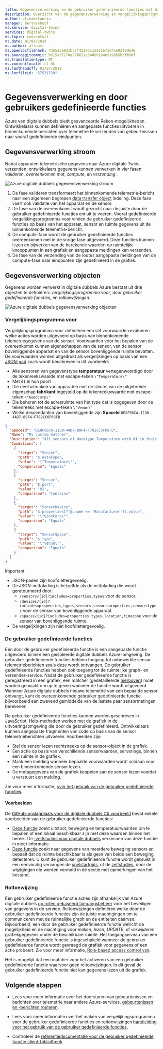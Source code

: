```yaml
---
title: Gegevensverwerking en de gebruiker gedefinieerde functies met Azure digitale dubbels | Microsoft Docs
description: Overzicht van de gegevensverwerking en vergelijkingsprogramma voor door de gebruiker gedefinieerde functies met digitale dubbels van Azure.
author: alinamstanciu
manager: bertvanhoof
ms.service: digital-twins
services: digital-twins
ms.topic: conceptual
ms.date: 01/02/2019
ms.author: alinast
ms.openlocfilehash: 4db515a931bc7f423eb11ae31b7304a602f0da46
ms.sourcegitcommit: bd15a37170e57b651c54d8b194e5a99b5bcfb58f
ms.translationtype: MT
ms.contentlocale: nl-NL
ms.lasthandoff: 03/07/2019
ms.locfileid: "57531730"
---
```

# <a name="data-processing-and-user-defined-functions"></a>Gegevensverwerking en door gebruikers gedefinieerde functies

Azure van digitale dubbels biedt geavanceerde Reken-mogelijkheden. Ontwikkelaars kunnen definiëren en aangepaste functies uitvoeren in binnenkomende berichten over telemetrie te verzenden van gebeurtenissen naar vooraf gedefinieerde eindpunten.

## <a name="data-processing-flow"></a>Gegevensverwerking stroom

Nadat apparaten telemetrische gegevens naar Azure digitale Twins verzenden, ontwikkelaars gegevens kunnen verwerken in vier fasen: *valideren*, *overeenkomen met*, *compute*, en *verzending* .

![Azure digitale dubbels gegevensverwerking stroom][1]

1. De fase valideren transformeert het binnenkomende telemetrie-bericht naar een algemeen begrepen [data transfer object](https://docs.microsoft.com/aspnet/web-api/overview/data/using-web-api-with-entity-framework/part-5) indeling. Deze fase voert ook validatie van het apparaat en de sensor.
1. De fase van de overeenkomst wordt gezocht naar de juiste door de gebruiker gedefinieerde functies om uit te voeren. Vooraf gedefinieerde vergelijkingsprogramma voor vinden de gebruiker gedefinieerde functies op basis van het apparaat, sensor en ruimte gegevens uit de binnenkomende telemetrie-bericht.
1. De compute-fase wordt de gebruiker gedefinieerde functies overeenkomen met in de vorige fase uitgevoerd. Deze functies kunnen lezen en bijwerken van de berekende waarden op ruimtelijke knooppunten in een grafiek en aangepaste meldingen kan verzenden.
1. De fase van de verzending van de routes aangepaste meldingen van de compute-fase naar eindpunten zijn gedefinieerd in de grafiek.

## <a name="data-processing-objects"></a>Gegevensverwerking objecten

Gegevens worden verwerkt in digitale dubbels Azure bestaat uit drie objecten te definiëren: *vergelijkingsprogramma voor*, *door gebruiker gedefinieerde functies*, en *roltoewijzingen*.

![Azure digitale dubbels gegevensverwerking objecten][2]

<div id="matcher"></div>

### <a name="matchers"></a>Vergelijkingsprogramma voor

Vergelijkingsprogramma voor definiëren een set voorwaarden evalueren welke acties worden uitgevoerd op basis van binnenkomende telemetriegegevens van de sensor. Voorwaarden voor het bepalen van de overeenkomst kunnen eigenschappen van de sensor, van de sensor bovenliggende apparaat en van de sensor bovenliggende ruimte bevatten. De voorwaarden worden uitgedrukt als vergelijkingen op basis van een [JSON-pad](https://jsonpath.com/) zoals wordt beschreven in dit voorbeeld:

- Alle sensoren van gegevenstype **temperatuur** vertegenwoordigd door de tekenreekswaarde met escape-teken `\"Temperature\"`
- Met `01` in hun poort
- Die deel uitmaken van apparaten met de sleutel van de uitgebreide eigenschap **fabrikant** ingesteld op de tekenreekswaarde met escape-teken `\"GoodCorp\"`
- Die behoren tot de adresruimte van het type dat is opgegeven door de tekenreeks met escape-teken `\"Venue\"`
- Welke descendanten van bovenliggende zijn **SpaceId** `DE8F06CA-1138-4AD7-89F4-F782CC6F69FD`

```JSON
{
  "SpaceId": "DE8F06CA-1138-4AD7-89F4-F782CC6F69FD",
  "Name": "My custom matcher",
  "Description": "All sensors of datatype Temperature with 01 in their port that belong to devices with the extended property key Manufacturer set to the value GoodCorp and that belong to spaces of type Venue that are somewhere below space Id DE8F06CA-1138-4AD7-89F4-F782CC6F69FD",
  "Conditions": [
    {
      "target": "Sensor",
      "path": "$.dataType",
      "value": "\"Temperature\"",
      "comparison": "Equals"
    },
    {
      "target": "Sensor",
      "path": "$.port",
      "value": "01",
      "comparison": "Contains"
    },
    {
      "target": "SensorDevice",
      "path": "$.properties[?(@.name == 'Manufacturer')].value",
      "value": "\"GoodCorp\"",
      "comparison": "Equals"
    },
    {
      "target": "SensorSpace",
      "path": "$.type",
      "value": "\"Venue\"",
      "comparison": "Equals"
    }
  ]
}
```

> [!IMPORTANT]
> - JSON-paden zijn hoofdlettergevoelig.
> - De JSON-nettolading is hetzelfde als de nettolading die wordt geretourneerd door:
>   - `/sensors/{id}?includes=properties,types` voor de sensor.
>   - `/devices/{id}?includes=properties,types,sensors,sensorsproperties,sensorstypes` voor de sensor van bovenliggende apparaat.
>   - `/spaces/{id}?includes=properties,types,location,timezone` voor de sensor van bovenliggende ruimte.
> - De vergelijkingen zijn niet hoofdlettergevoelig.

### <a name="user-defined-functions"></a>De gebruiker gedefinieerde functies

Een door de gebruiker gedefinieerde functie is een aangepaste functie uitgevoerd binnen een geïsoleerde digitale dubbels Azure-omgeving. De gebruiker gedefinieerde functies hebben toegang tot onbewerkte sensor telemetrieberichten zoals deze wordt ontvangen. De gebruiker gedefinieerde functies hebben ook toegang tot de ruimtelijke graph- en verzender-service. Nadat de gebruiker gedefinieerde functie is geregistreerd in een grafiek, een matcher (gedetailleerde [hierboven](#matcher)) moet worden gemaakt om op te geven wanneer de functie wordt uitgevoerd. Wanneer Azure digitale dubbels nieuwe telemetrie van een bepaalde sensor ontvangt, kunt de overeenkomende gebruiker gedefinieerde functie bijvoorbeeld een zwevend gemiddelde van de laatste paar sensormetingen berekenen.

De gebruiker gedefinieerde functies kunnen worden geschreven in JavaScript. Help-methoden werken met de grafiek in de uitvoeringsomgeving die door de gebruiker gedefinieerd. Ontwikkelaars kunnen aangepaste fragmenten van code op basis van de sensor telemetrieberichten uitvoeren. Voorbeelden zijn:

- Stel de sensor lezen rechtstreeks op de sensor-object in de grafiek.
- Een actie op basis van verschillende sensorwaarden, serverlogs, binnen een ruimte in de grafiek.
- Maak een melding wanneer bepaalde voorwaarden wordt voldaan voor een binnenkomende sensor lezen.
- De metagegevens van de grafiek koppelen aan de sensor lezen voordat u verstuurt een melding.

Zie voor meer informatie, [over het gebruik van de gebruiker gedefinieerde functies](./how-to-user-defined-functions.md).


#### <a name="examples"></a>Voorbeelden

De [GitHub-opslagplaats voor de digitale dubbels C# voorbeeld](https://github.com/Azure-Samples/digital-twins-samples-csharp/) bevat enkele voorbeelden van de gebruiker gedefinieerde functies:
- [Deze functie](https://github.com/Azure-Samples/digital-twins-samples-csharp/blob/master/occupancy-quickstart/src/actions/userDefinedFunctions/availabilityForTutorial.js) zoekt uitstoot, beweging en temperatuurwaarden om te bepalen of een lokaal beschikbaar zijn met deze waarden binnen het bereik. De [-zelfstudies voor digitale dubbels](tutorial-facilities-udf.md) verkennen van deze functie in meer informatie. 
- [Deze functie](https://github.com/Azure-Samples/digital-twins-samples-csharp/blob/master/occupancy-quickstart/src/actions/userDefinedFunctions/multiplemotionsensors.js) zoekt naar gegevens van meerdere beweging sensors en bepaalt dat de ruimte beschikbaar is als geen van beide een beweging detecteren. U kunt de gebruiker gedefinieerde functie wordt gebruikt in een eenvoudig vervangen de [snelstartgids](quickstart-view-occupancy-dotnet.md), of de [zelfstudies](tutorial-facilities-setup.md), door de wijzigingen die worden vermeld in de sectie met opmerkingen van het bestand. 



### <a name="role-assignment"></a>Roltoewijzing

Een gebruiker gedefinieerde functie acties zijn afhankelijk van Azure digitale dubbels [op rollen gebaseerd toegangsbeheer](./security-role-based-access-control.md) voor het beveiligen van gegevens in de service. Roltoewijzingen definiëren welke door de gebruiker gedefinieerde functies zijn de juiste machtigingen om te communiceren met de ruimtelijke graph en de entiteiten daarvan. Bijvoorbeeld, een door de gebruiker gedefinieerde functie wellicht de mogelijkheid en de machtiging voor *maken*, *lezen*, *UPDATE*, of *verwijderen* grafiekgegevens onder de beschikbare ruimte. Het toegangsniveau van een gebruiker gedefinieerde functie is ingeschakeld wanneer de gebruiker gedefinieerde functie wordt gevraagd de grafiek voor gegevens of een actie probeert. Zie voor meer informatie, [Role-based access control van](./security-create-manage-role-assignments.md).

Het is mogelijk dat een matcher voor het activeren van een gebruiker gedefinieerde functie waarvoor geen roltoewijzingen. In dit geval de gebruiker gedefinieerde functie niet kan gegevens lezen uit de grafiek.

## <a name="next-steps"></a>Volgende stappen

- Lees voor meer informatie over het doorsturen van gebeurtenissen en berichten over telemetrie naar andere Azure-services, [gebeurtenissen en -berichten routeren](./concepts-events-routing.md).

- Lees voor meer informatie over het maken van vergelijkingsprogramma voor de gebruiker gedefinieerde functies en roltoewijzingen [handleiding voor het gebruik van de gebruiker gedefinieerde functies](./how-to-user-defined-functions.md).

- Controleer de [referentiedocumentatie voor de gebruiker gedefinieerde functie client-bibliotheek](./reference-user-defined-functions-client-library.md).

<!-- Images -->
[1]: media/concepts/digital-twins-data-processing-flow.png
[2]: media/concepts/digital-twins-user-defined-functions.png
